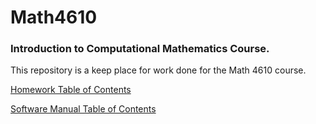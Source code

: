 # Math4610

### Introduction to Computational Mathematics Course. 

This repository is a keep place for work done for the Math 4610 course.

[Homework Table of Contents](https://github.com/clarissalabrum/math4610/blob/master/homework/hw_toc/homeworkTableContents.md)

[Software Manual Table of Contents](https://github.com/clarissalabrum/math4610/blob/master/softwareManuel/toc.md)

